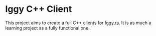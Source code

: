 # Iggy C++ Client

This project aims to create a full C++ clients for [Iggy.rs](https://iggy.rs). It is as much a learning project as a fully functional one.
